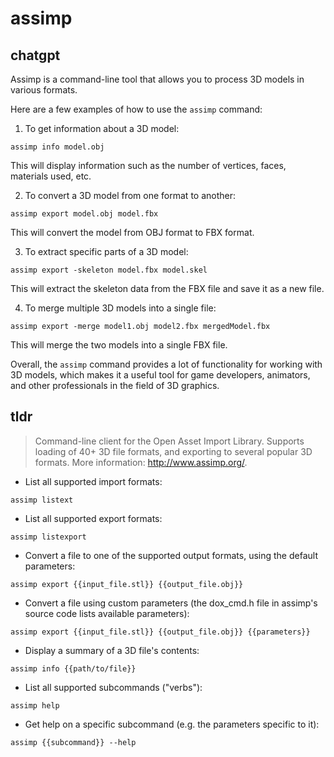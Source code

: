 # assimp 
## chatgpt 
Assimp is a command-line tool that allows you to process 3D models in various formats. 

Here are a few examples of how to use the `assimp` command:

1. To get information about a 3D model:

`assimp info model.obj`

This will display information such as the number of vertices, faces, materials used, etc.

2. To convert a 3D model from one format to another:

`assimp export model.obj model.fbx`

This will convert the model from OBJ format to FBX format.

3. To extract specific parts of a 3D model:

`assimp export -skeleton model.fbx model.skel`

This will extract the skeleton data from the FBX file and save it as a new file.

4. To merge multiple 3D models into a single file:

`assimp export -merge model1.obj model2.fbx mergedModel.fbx`

This will merge the two models into a single FBX file.

Overall, the `assimp` command provides a lot of functionality for working with 3D models, which makes it a useful tool for game developers, animators, and other professionals in the field of 3D graphics. 

## tldr 
 
> Command-line client for the Open Asset Import Library.
> Supports loading of 40+ 3D file formats, and exporting to several popular 3D formats.
> More information: <http://www.assimp.org/>.

- List all supported import formats:

`assimp listext`

- List all supported export formats:

`assimp listexport`

- Convert a file to one of the supported output formats, using the default parameters:

`assimp export {{input_file.stl}} {{output_file.obj}}`

- Convert a file using custom parameters (the dox_cmd.h file in assimp's source code lists available parameters):

`assimp export {{input_file.stl}} {{output_file.obj}} {{parameters}}`

- Display a summary of a 3D file's contents:

`assimp info {{path/to/file}}`

- List all supported subcommands ("verbs"):

`assimp help`

- Get help on a specific subcommand (e.g. the parameters specific to it):

`assimp {{subcommand}} --help`
